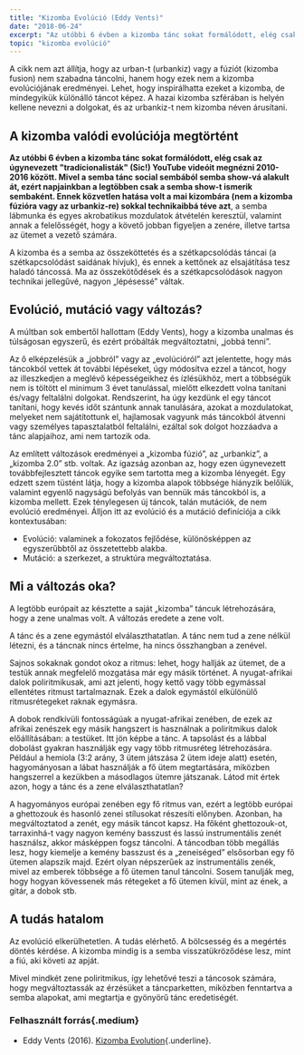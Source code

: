 ```yaml
---
title: "Kizomba Evolúció (Eddy Vents)"
date: "2018-06-24"
excerpt: "Az utóbbi 6 évben a kizomba tánc sokat formálódott, elég csak az úgynevezett „tradícionalisták” (Sic!) YouTube videóit megnézni 2010-2016 között. Mivel a semba tánc social sembából semba show-vá alakult át, ezért napjainkban a legtöbben csak a semba show-t ismerik sembaként. Ennek közvetlen hatása volt a mai kizombára (nem a kizomba fúzióra vagy az urbankiz-re) sokkal technikaibbá téve azt"
topic: "kizomba evolúció"
---
```


A cikk nem azt állítja, hogy az urban-t (urbankiz) vagy a fúziót (kizomba fusion) nem szabadna táncolni, hanem hogy ezek nem a kizomba evolúciójának eredményei. Lehet, hogy inspirálhatta ezeket a kizomba, de mindegyikük különálló táncot képez. A hazai kizomba szférában is helyén kellene nevezni a dolgokat, és az urbankiz-t nem kizomba néven árusítani.


## A kizomba valódi evolúciója megtörtént

**Az utóbbi 6 évben a kizomba tánc sokat formálódott, elég csak az úgynevezett "tradícionalisták" (Sic!) YouTube videóit megnézni 2010-2016 között. Mivel a semba tánc social sembából semba show-vá alakult át, ezért napjainkban a legtöbben csak a semba show-t ismerik sembaként. Ennek közvetlen hatása volt a mai kizombára (nem a kizomba fúzióra vagy az urbankiz-re) sokkal technikaibbá téve azt**, a semba lábmunka és egyes akrobatikus mozdulatok átvételén keresztül, valamint annak a felelősségét, hogy a követő jobban figyeljen a zenére, illetve tartsa az ütemet a vezető számára.

A kizomba és a semba az összeköttetés és a szétkapcsolódás táncai (a szétkapcsolódást saidának hívjuk), és ennek a kettőnek az elsajátítása tesz haladó táncossá. Ma az összekötődések és a szétkapcsolódások nagyon technikai jellegűvé, nagyon „lépésessé” váltak.

## Evolúció, mutáció vagy változás?

A múltban sok embertől hallottam (Eddy Vents), hogy a kizomba unalmas és túlságosan egyszerű, és ezért próbálták megváltoztatni, „jobbá tenni”.

Az ő elképzelésük a „jobbról” vagy az „evolúcióról” azt jelentette, hogy más táncokból vettek át további lépéseket, úgy módosítva ezzel a táncot, hogy az illeszkedjen a meglévő képességeikhez és ízlésükhöz, mert a többségük nem is töltött el minimum 3 évet tanulással, mielőtt elkezdett volna tanítani és/vagy feltalálni dolgokat. Rendszerint, ha úgy kezdünk el egy táncot tanítani, hogy kevés időt szántunk annak tanulására, azokat a mozdulatokat, melyeket nem sajátítottunk el, hajlamosak vagyunk más táncokból átvenni vagy személyes tapasztalatból feltalálni, ezáltal sok dolgot hozzáadva a tánc alapjaihoz, ami nem tartozik oda.

Az említett változások eredményei a „kizomba fúzió”, az „urbankiz”, a „kizomba 2.0” stb. voltak. Az igazság azonban az, hogy ezen úgynevezett továbbfejlesztett táncok egyike sem tartotta meg a kizomba lényegét. Egy edzett szem tüstént látja, hogy a kizomba alapok többsége hiányzik belőlük, valamint egyenlő nagyságú befolyás van bennük más táncokból is, a kizomba mellett. Ezek ténylegesen új táncok, talán mutációk, de nem evolúció eredményei. Álljon itt az evolúció és a mutáció definíciója a cikk kontextusában:

* Evolúció: valaminek a fokozatos fejlődése, különösképpen az egyszerűbbtől az összetettebb alakba.
* Mutáció: a szerkezet, a struktúra megváltoztatása.


## Mi a változás oka?

A legtöbb európait az késztette a saját „kizomba” táncuk létrehozására, hogy a zene unalmas volt. A változás eredete a zene volt.

A tánc és a zene egymástól elválaszthatatlan. A tánc nem tud a zene nélkül létezni, és a táncnak nincs értelme, ha nincs összhangban a zenével.

Sajnos sokaknak gondot okoz a ritmus: lehet, hogy hallják az ütemet, de a testük annak megfelelő mozgatása már egy másik történet. A nyugat-afrikai dalok poliritmikusak, ami azt jelenti, hogy kettő vagy több egymással ellentétes ritmust tartalmaznak. Ezek a dalok egymástól elkülönülő ritmusrétegeket raknak egymásra.

A dobok rendkívüli fontosságúak a nyugat-afrikai zenében, de ezek az afrikai zenészek egy másik hangszert is használnak a poliritmikus dalok előállításában: a testüket. Itt jön képbe a tánc. A tapsolást és a lábbal dobolást gyakran használják egy vagy több ritmusréteg létrehozására. Például a hemiola (3:2 arány, 3 ütem játszása 2 ütem ideje alatt) esetén, hagyományosan a lábat használják a fő ütem megtartására, miközben hangszerrel a kezükben a másodlagos ütemre játszanak. Látod mit értek azon, hogy a tánc és a zene elválaszthatatlan?

A hagyományos európai zenében egy fő ritmus van, ezért a legtöbb európai a ghettozouk és hasonló zenei stílusokat részesíti előnyben. Azonban, ha megváltoztatod a zenét, egy másik táncot kapsz. Ha főként ghettozouk-ot, tarraxinhá-t vagy nagyon kemény basszust és lassú instrumentális zenét használsz, akkor másképpen fogsz táncolni. A táncodban több megállás lesz, hogy kiemelje a kemény basszust és a „zeneiséged” elsősorban egy fő ütemen alapszik majd. Ezért olyan népszerűek az instrumentális zenék, mivel az emberek többsége a fő ütemen tanul táncolni. Sosem tanulják meg, hogy hogyan kövessenek más rétegeket a fő ütemen kívül, mint az ének, a gitár, a dobok stb.

## A tudás hatalom

Az evolúció elkerülhetetlen. A tudás elérhető. A bölcsesség és a megértés döntés kérdése. A kizomba mindig is a semba visszatükröződése lesz, mint a fiú, aki követi az apját.

Mivel mindkét zene poliritmikus, így lehetővé teszi a táncosok számára, hogy megváltoztassák az érzésüket a táncparketten, miközben fenntartva a semba alapokat, ami megtartja e gyönyörű tánc eredetiségét.


### Felhasznált forrás{.medium}

* Eddy Vents (2016). [Kizomba Evolution](https://eddyvents.com/2016/11/15/the-real-evolution-of-kizomba-happened/){.underline}.
